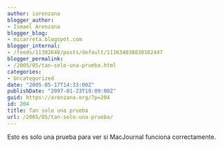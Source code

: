 ```yaml
---
author: iarenzana
blogger_author:
- Ismael Arenzana
blogger_blog:
- micarreta.blogspot.com
blogger_internal:
- /feeds/11302648/posts/default/111634038838162447
blogger_permalink:
- /2005/05/tan-solo-una-prueba.html
categories:
- Uncategorized
date: "2005-05-17T14:33:00Z"
publishDate: "2097-01-23T19:09:00Z"
guid: https://arenzana.org/?p=204
id: 204
title: Tan solo una prueba
url: /2005/05/tan-solo-una-prueba/
---
```

Esto es solo una prueba para ver si MacJournal funciona correctamente.
